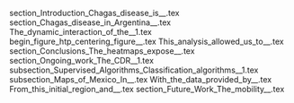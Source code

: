 section_Introduction_Chagas_disease_is__.tex
section_Chagas_disease_in_Argentina__.tex
The_dynamic_interaction_of_the__1.tex
begin_figure_htp_centering_figure__.tex
This_analysis_allowed_us_to__.tex
section_Conclusions_The_heatmaps_expose__.tex
section_Ongoing_work_The_CDR__1.tex
subsection_Supervised_Algorithms_Classification_algorithms__1.tex
subsection_Maps_of_Mexico_In__.tex
With_the_data_provided_by__.tex
From_this_initial_region_and__.tex
section_Future_Work_The_mobility__.tex
